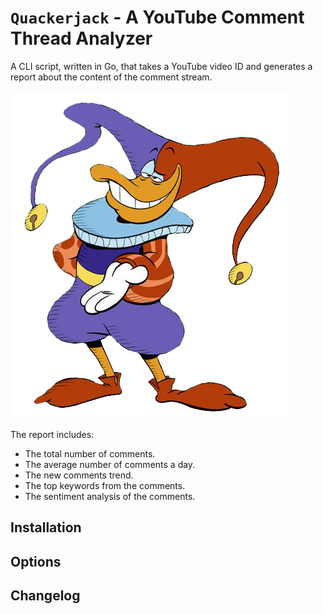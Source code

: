 # `Quackerjack` - A YouTube Comment Thread Analyzer

A CLI script, written in Go, that takes a YouTube video ID and generates a report about the content of the comment stream.

![Quackerjack](/static/quackerjack.png)

The report includes:
* The total number of comments.
* The average number of comments a day.
* The new comments trend.
* The top keywords from the comments.
* The sentiment analysis of the comments.

## Installation


## Options


## Changelog

